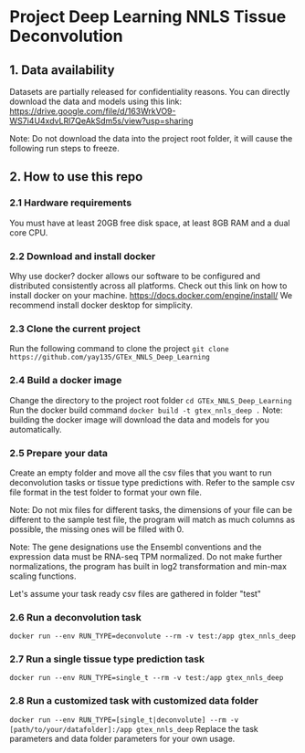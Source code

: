 # Project Deep Learning NNLS Tissue Deconvolution

## 1. Data availability
Datasets are partially released for confidentiality reasons. You can directly download the data and models using this link:
https://drive.google.com/file/d/163WrkVO9-WS7i4U4xdvLRl7QeAkSdm5s/view?usp=sharing

Note: Do not download the data into the project root folder, it will cause the following run steps to freeze.

## 2. How to use this repo
### 2.1 Hardware requirements
You must have at least 20GB free disk space, at least 8GB RAM and a dual core CPU.

### 2.2 Download and install docker
Why use docker? docker allows our software to be configured and distributed consistently across all platforms. Check out this link on how to install docker on your machine.
https://docs.docker.com/engine/install/
We recommend install docker desktop for simplicity.

### 2.3 Clone the current project
Run the following command to clone the project
``git clone https://github.com/yay135/GTEx_NNLS_Deep_Learning``
### 2.4 Build a docker image 
Change the directory to the project root folder
``cd GTEx_NNLS_Deep_Learning``
Run the docker build command
``docker build -t gtex_nnls_deep .``
Note: building the docker image will download the data and models for you automatically.

### 2.5 Prepare your data
Create an empty folder and move all the csv files that you want to run deconvolution tasks or tissue type predictions with. Refer to the sample csv file format in the test folder to format your own file.

Note: Do not mix files for different tasks, the dimensions of your file can be different to the sample test file, the program will match as much columns as possible, the missing ones will be filled with 0.

Note: The gene designations use the Ensembl conventions and the expression data must be RNA-seq TPM normalized. Do not make further normalizations, the program has built in log2 transformation and min-max scaling functions.

Let's assume your task ready csv files are gathered in folder "test"

### 2.6 Run a deconvolution task
``docker run --env RUN_TYPE=deconvolute --rm -v test:/app gtex_nnls_deep``
### 2.7 Run a single tissue type prediction task
``docker run --env RUN_TYPE=single_t --rm -v test:/app gtex_nnls_deep``
### 2.8 Run a customized task with customized data folder
``docker run --env RUN_TYPE=[single_t|deconvolute] --rm -v [path/to/your/datafolder]:/app gtex_nnls_deep``
Replace the task parameters and data folder parameters for your own usage.
